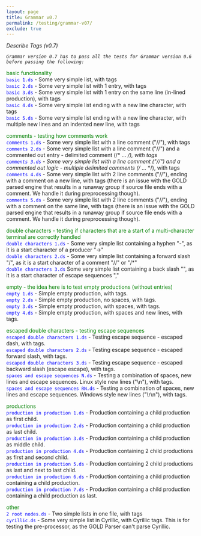 ```yaml
---
layout: page
title: Grammar v0.7
permalink: /testing/grammar-v07/
exclude: true
---
```

_Describe Tags (v0.7)_

<span style="font-style: italic;">```Grammar version 0.7 has to pass all the tests for Grammar version 0.6 before passing the following:```</span>


<span style="color:green">basic functionality</span><br>
<span style="color:blue">```basic 1.ds```</span> - Some very simple list, with tags<br>
<span style="color:blue">```basic 2.ds```</span> - Some very simple list with 1 entry, with tags<br>
<span style="color:blue">```basic 3.ds```</span> - Some very simple list with 1 entry on the same line (in-lined production), with tags<br>
<span style="color:blue">```basic 4.ds```</span>  - Some very simple list ending with a new line character, with tags<br>
<span style="color:blue">```basic 5.ds```</span>  - Some very simple list ending with a new line character, with multiple new lines and an indented new line, with tags<br>


<span style="color:green">comments - testing how comments work</span><br>
<span style="color:blue">```comments 1.ds```</span> - Some very simple list with a line comment ("//"), with tags<br>
<span style="color:blue">```comments 2.ds```</span> - Some very simple list with a line comment ("//") and a commented out entry - delimited comment (/* ... */), with tags<br>
<span style="color:blue">```comments 3.ds```</span> - Some very simple list with a line comment ("//") and a commented out logic - multiple delimited comments (/* ... */), with tags<br>
<span style="color:blue">```comments 4.ds```</span> - Some very simple list with 2 line comments ("//"), ending with a comment on a new line, with tags (there is an issue with the GOLD parsed engine that results in a runaway group if source file ends with a comment. We handle it during preprocessing though).<br>
<span style="color:blue">```comments 5.ds```</span> - Some very simple list with 2 line comments ("//"), ending with a comment on the same line, with tags (there is an issue with the GOLD parsed engine that results in a runaway group if source file ends with a comment. We handle it during preprocessing though).<br>


<span style="color:green">double characters - testing if characters that are a start of a multi-character terminal are correctly handled</span><br>
<span style="color:blue">```double characters 1.ds```</span> - Some very simple list containing a hyphen "-", as it is a start character of a producer "->"<br>
<span style="color:blue">```double characters 2.ds```</span> - Some very simple list containing a forward slash "/", as it is a start character of a comment "//" or "/*"<br>
<span style="color:blue">```double characters 3.ds```</span>  Some very simple list containing a back slash "\", as it is a start character of escape sequences "\,"<br>


<span style="color:green">empty - the idea here is to test empty productions (without entries)</span><br>
<span style="color:blue">```empty 1.ds```</span> - Simple empty production, with tags.<br>
<span style="color:blue">```empty 2.ds```</span> - Simple empty production, no spaces, with tags.<br>
<span style="color:blue">```empty 3.ds```</span> - Simple empty production, with spaces, with tags.<br>
<span style="color:blue">```empty 4.ds```</span> - Simple empty production, with spaces and new lines, with tags.<br>


<span style="color:green">escaped double characters - testing escape sequences</span><br>
<span style="color:blue">```escaped double characters 1.ds```</span> - Testing escape sequence - escaped dash, with tags.<br>
<span style="color:blue">```escaped double characters 2.ds```</span> - Testing escape sequence - escaped forward slash, with tags.<br>
<span style="color:blue">```escaped double characters 3.ds```</span> - Testing escape sequence - escaped backward slash (escape escape), with tags.<br>
<span style="color:blue">```spaces and escape sequences N.ds```</span> - Testing a combination of spaces, new lines and escape sequences. Linux style new lines ("\n"), with tags.<br>
<span style="color:blue">```spaces and escape sequences RN.ds```</span> - Testing a combination of spaces, new lines and escape sequences. Windows style new lines ("\r\n"), with tags.<br>


<span style="color:green">productions</span><br>
<span style="color:blue">```production in production 1.ds```</span> - Production containing a child production as first child.<br>
<span style="color:blue">```production in production 2.ds```</span> - Production containing a child production as last child.<br>
<span style="color:blue">```production in production 3.ds```</span> - Production containing a child production as middle child.<br>
<span style="color:blue">```production in production 4.ds```</span> - Production containing 2 child productions as first and second child.<br>
<span style="color:blue">```production in production 5.ds```</span> - Production containing 2 child productions as last and next to last child.<br>
<span style="color:blue">```production in production 6.ds```</span> - Production containing a child production containing a child production.<br>
<span style="color:blue">```production in production 7.ds```</span> - Production containing a child production containing a child production as last.<br>


<span style="color:green">other </span><br>
<span style="color:blue">```2 root nodes.ds```</span> - Two simple lists in one file, with tags<br>
<span style="color:blue">```cyrillic.ds```</span> - Some very simple list in Cyrillic, with Cyrillic tags. This is for testing the pre-processor, as the GOLD Parser can't parse Cyrillic.<br>